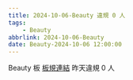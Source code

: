 ```yaml
---
title: 2024-10-06-Beauty 違規 0 人
tags:
    - Beauty
abbrlink: 2024-10-06-Beauty
date: Beauty-2024-10-06 12:00:00
---
```

Beauty 板 [板規連結](https://www.ptt.cc/bbs/Beauty/M.1630069980.A.84B.html)
昨天違規 0 人
